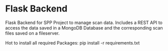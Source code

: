 # Flask Backend

Flask Backend for SPP Project to manage scan data.
Includes a REST API to access the data saved in a MongoDB Database and the corresponding scan files saved on a fileserver.

Hot to install all required Packages:
    pip install -r requirements.txt